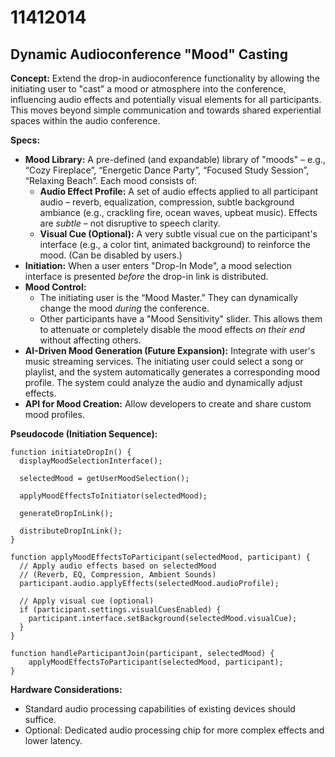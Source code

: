 # 11412014

## Dynamic Audioconference "Mood" Casting

**Concept:** Extend the drop-in audioconference functionality by allowing the initiating user to "cast" a mood or atmosphere into the conference, influencing audio effects and potentially visual elements for all participants. This moves beyond simple communication and towards shared experiential spaces within the audio conference.

**Specs:**

*   **Mood Library:** A pre-defined (and expandable) library of "moods" – e.g., “Cozy Fireplace”, “Energetic Dance Party”, “Focused Study Session”, “Relaxing Beach”. Each mood consists of:
    *   **Audio Effect Profile:** A set of audio effects applied to all participant audio – reverb, equalization, compression, subtle background ambiance (e.g., crackling fire, ocean waves, upbeat music).  Effects are *subtle* – not disruptive to speech clarity.
    *   **Visual Cue (Optional):** A very subtle visual cue on the participant's interface (e.g., a color tint, animated background) to reinforce the mood. (Can be disabled by users.)
*   **Initiation:** When a user enters "Drop-In Mode", a mood selection interface is presented *before* the drop-in link is distributed.
*   **Mood Control:**
    *   The initiating user is the “Mood Master.” They can dynamically change the mood *during* the conference.
    *   Other participants have a "Mood Sensitivity" slider. This allows them to attenuate or completely disable the mood effects *on their end* without affecting others.
*   **AI-Driven Mood Generation (Future Expansion):**  Integrate with user's music streaming services. The initiating user could select a song or playlist, and the system automatically generates a corresponding mood profile.  The system could analyze the audio and dynamically adjust effects.
*   **API for Mood Creation:** Allow developers to create and share custom mood profiles.

**Pseudocode (Initiation Sequence):**

```
function initiateDropIn() {
  displayMoodSelectionInterface();

  selectedMood = getUserMoodSelection();

  applyMoodEffectsToInitiator(selectedMood);

  generateDropInLink();

  distributeDropInLink();
}

function applyMoodEffectsToParticipant(selectedMood, participant) {
  // Apply audio effects based on selectedMood
  // (Reverb, EQ, Compression, Ambient Sounds)
  participant.audio.applyEffects(selectedMood.audioProfile);

  // Apply visual cue (optional)
  if (participant.settings.visualCuesEnabled) {
    participant.interface.setBackground(selectedMood.visualCue);
  }
}

function handleParticipantJoin(participant, selectedMood) {
    applyMoodEffectsToParticipant(selectedMood, participant);
}
```

**Hardware Considerations:**

*   Standard audio processing capabilities of existing devices should suffice.
*   Optional: Dedicated audio processing chip for more complex effects and lower latency.